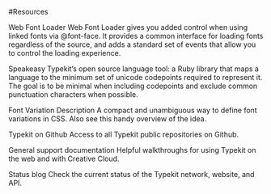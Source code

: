 #Resources

Web Font Loader
Web Font Loader gives you added control when using linked fonts via @font-face. It provides a common interface for loading fonts regardless of the source, and adds a standard set of events that allow you to control the loading experience.

Speakeasy
Typekit’s open source language tool: a Ruby library that maps a language to the minimum set of unicode codepoints required to represent it. The goal is to be minimal when including codepoints and exclude common punctuation characters when possible.

Font Variation Description
A compact and unambiguous way to define font variations in CSS. Also see this handy overview of the idea.

Typekit on Github
Access to all Typekit public repositories on Github.

General support documentation
Helpful walkthroughs for using Typekit on the web and with Creative Cloud.

Status blog
Check the current status of the Typekit network, website, and API.
